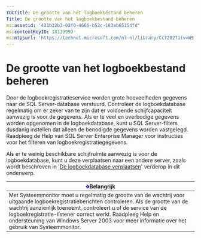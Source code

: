 ```yaml
---
TOCTitle: De grootte van het logboekbestand beheren
Title: De grootte van het logboekbestand beheren
ms:assetid: '431b32b3-02f0-4666-b52c-183eb65154fd'
ms:contentKeyID: 18113959
ms:mtpsurl: 'https://technet.microsoft.com/nl-nl/library/Cc720271(v=WS.10)'
---
```


De grootte van het logboekbestand beheren
=========================================

Door de logboekregistratieservice worden grote hoeveelheden gegevens naar de SQL Server-database verstuurd. Controleer de logboekdatabase regelmatig om er zeker van te zijn dat er voldoende schijfcapaciteit aanwezig is voor de gegevens. Als er te veel en overbodige gegevens worden opgenomen in de logboekdatabase, kunt u SQL Server-filters dusdanig instellen dat alleen de benodigde gegevens worden vastgelegd. Raadpleeg de Help van SQL Server Enterprise Manager voor instructies voor het filteren van logboekregistratiegegevens.

Als er te weinig beschikbare schijfruimte aanwezig is voor de logboekdatabase, kunt u deze verplaatsen naar een andere server, zoals wordt beschreven in '[De logboekdatabase verplaatsen](https://technet.microsoft.com/34ea8045-dc94-422e-9601-29927cfc1534)' verderop in dit onderwerp.

| ![](images/Cc720271.Important(WS.10).gif)Belangrijk                                                                                                                                                                                                                                                                                             |
|------------------------------------------------------------------------------------------------------------------------------------------------------------------------------------------------------------------------------------------------------------------------------------------------------------------------------------------------------------------------------|
| Met Systeemmonitor moet u regelmatig de grootte van de wachtrij voor uitgaande logboekregistratieberichten controleren. Als de grootte van de wachtrij aanzienlijk toeneemt, controleert u of de service van de logboekregistratie-listener correct werkt. Raadpleeg Help en ondersteuning van Windows Server 2003 voor meer informatie over het gebruik van Systeemmonitor. |
